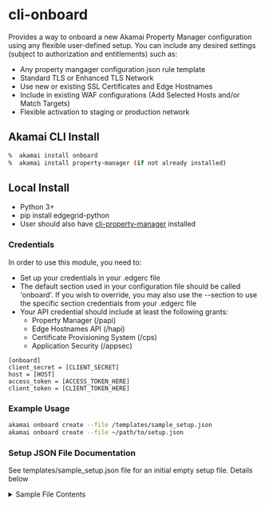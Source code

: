 # cli-onboard
Provides a way to onboard a new Akamai Property Manager configuration using any flexible user-defined setup.  You can include any desired settings (subject to authorization and entitlements) such as:
* Any property mangager configuration json rule template
* Standard TLS or Enhanced TLS Network
* Use new or existing SSL Certificates and Edge Hostnames
* Include in existing WAF configurations (Add Selected Hosts and/or Match Targets)
* Flexible activation to staging or production network

## Akamai CLI Install
```bash
%  akamai install onboard
%  akamai install property-manager (if not already installed)
```

## Local Install
* Python 3+
* pip install edgegrid-python
* User should also have [cli-property-manager](https://github.com/akamai/cli-property-manager) installed

### Credentials
In order to use this module, you need to:
* Set up your credentials in your .edgerc file 
* The default section used in your configuration file should be called 'onboard'. If you wish to override, you may also use the --section <name> to use the specific section credentials from your .edgerc file
* Your API credential should include at least the following grants:
  * Property Manager (/papi)
  * Edge Hostnames API (/hapi)
  * Certificate Provisioning System (/cps)
  * Application Security (/appsec)    


```
[onboard]
client_secret = [CLIENT_SECRET]
host = [HOST]
access_token = [ACCESS_TOKEN_HERE]
client_token = [CLIENT_TOKEN_HERE]
```

### Example Usage


```bash
akamai onboard create --file /templates/sample_setup.json
akamai onboard create --file ~/path/to/setup.json
```

### Setup JSON File Documentation

See templates/sample_setup.json file for an initial empty setup file.  Details below

<details><summary>Sample File Contents</summary>
```bash
{
    "property_info": {
        "property_name": "",
        "secure_network": "ENHANCED_TLS",
        "contract_id": "ctr_",
        "group_id": "grp_",
        "product_id": "prd_",
        "rule_format": "latest",
        "default_cpcode": {
            "create_new_cpcode": false,
            "new_cpcode_name": ""

        },
        "file_info": {
            "use_file": false,
            "source_template_file": "",
            "source_values_file": ""
        },
        "folder_info": {
            "use_folder": false,
            "folder_path": "",
            "env_name": ""
        }
    },
    "public_hostnames": [
        ""
    ],
    "edge_hostname": {
        "mode": "use_existing_edgehostname",
        "use_existing_edgehostname": {
            "edge_hostname": ""
        },
        "new_standard_tls_edgehostname": {},
        "new_enhanced_tls_edgehostname": {
            "ssl_cert_info": {
                "use_existing_enrollment_id": false,
                "existing_enrollment_id": "",
                "existing_slot_number": "",
                "create_new_ssl_cert": false,
                "ssl_cert_template_file": "",
                "ssl_cert_template_values": "",
                "temp_existing_edge_hostname": ""

            }
        }
    },
    "activate_property_staging": false,
    "update_waf_info": {
        "add_selected_host": false,
        "waf_config_name": "",
        "update_match_target": false,
        "waf_match_target_id": ""
    },
    "activate_waf_policy_staging": false,
    "activate_property_production": false,
    "activate_waf_policy_production": false,
    "notification_emails": [
        ""
    ]
}
```
</details>



### Field Descriptions:

* property_name:  Name of the property manager configuration to be created
* secure_network: Use either ENHANCED_TLS or STANDARD_TLS
* contract_id:    Contract ID (starts with ctr_)
* group_id:       Group ID (starts with grp_)
* product_id:     Product ID (usually starts with prd_ and should be one of available products from specified contract_id)
* rule_format:    Rule format (typically latest, but can you frozen rule format if desired)
----------
**default_cpcode**
* create_new_cpcode: Specify true if you want a brand new cp code created as part of the new property manager configuration
* new_cpcode_name:   If create_new_cpcode is true, specify name of new cp code
----------
**file_info**
* use_file: Specify true if you want to use a single file json template
* source_template_file: File path to single file json template. This file can have ${env.variable} references to serve place holders that will be substitued from values in source_values_file
* source_values_file: File path to the single file variable values.  This source values file can look like this:

```bash
{
	"origin_default": "origin-www.dummy.com",
	"cpcode_default": 12345
}
```
----------
**folder_info**
* use_folder: Specify true if you want to use an existing Akamai pipeline folder structure. This folder should contain the projectInfo.json and environments folder
* folder_path: File path to the Akamai pipeline folder
* env_name: Environment name to build. This name should be defined in projectInfo.json and have corrent setting and variable values in environments folder
----------
**public_hostnames** 
* Array of property hostnames in this new configuration
----------
**edge_hostname** 
* For a new property manager configuration, we can use an existing edge hostname, create a new standard_tls edge hostname, or create a new enhanced_tls edge hostname
* mode: Should be one of: use_existing_edgehostname, new_standard_tls_edgehostname, new_enhanced_tls_edgehostname
----------
**use_existing_edgehostname**
* edge_hostname: Specify the existing edge hostname to use. If using ENHANCED_TLS, this should end with edgekey.net ; otherwise if using STANDARD_TLS, this should end with edgesuite.net
----------
**new_enhanced_tls_edgehostname -- use existing enrollment**
* use_existing_enrollment_id: Set to true if you want to create a new edge hostname from an existing certificate enrollment. If true, you must also put in values for the existing_enrollment_id and existing_slot_number.
* existing_enrollment_id: Enrollment ID of the existing certificate
* existing_slot_number: Slot number for the existing certificate
----------
**new_enhanced_tls_edgehostname -- create new enrollment**
* create_new_ssl_cert: Set to true if you want to brand new certificate enrollment. If true, you must also put in values for the ssl_cert_template_file, ssl_cert_template_values, and use_temp_existing_edge_hostname_id
* ssl_cert_template_file: File path to ssl certificate template json file. This can be for any certificate type (see templates/ssl_certs folder for some examples)
* ssl_cert_template_values: Values for the ssl certificate template to be used (see templates/ssl_certs folder for some examples)
* temp_existing_edge_hostname: Due to backend api limitations, a new edge hostname cannot be immediately made that references a newly created certificate enrollment for a brief period of time. Rather than be blocked by this process, specify a temporary edge hostname to use as a placeholder. This value is not really used and just a place holder to proceed with the property manager configuration creation. If using ENHANCED_TLS, use an existing edge hostname ends with edgekey.net ; otherwise if using STANDARD_TLS, use an existing edge hostname that ends with edgesuite.net
----------
**update_waf_info**
* add_selected_host: Set to true if you want to add specified public_hostnames to WAF selected hosts
* waf_config-name: Name of security configuration
* update_match_target: Set to true if you wwant to add specified public_hostnames to specifed waf_match_target_id
* waf_match_target_id: waf match target id to add hostnames to (use numeric waf match target id)
* NOTE: These settings can only happen if property manager configuration is activated to Akamai staging
----------
**activate settings**
* activate_property_staging: Activate property manager configuration to staging network
* activate_property_production: Activate property manager configuration to production network (must go through staging first)
* activate_waf_policy_staging: Activate security configuration to staging network
* activate_waf_policy_production: Activate security configuration to production network (must go through staging first)
* notification_emails: Array of emails to be notified after activations


# Contribution

By submitting a contribution (the “Contribution”) to this project, and for good and valuable consideration, the receipt and sufficiency of which are hereby acknowledged, you (the “Assignor”) irrevocably convey, transfer, and assign the Contribution to the owner of the repository (the “Assignee”), and the Assignee hereby accepts, all of your right, title, and interest in and to the Contribution along with all associated copyrights, copyright registrations, and/or applications for registration and all issuances, extensions and renewals thereof (collectively, the “Assigned Copyrights”). You also assign all of your rights of any kind whatsoever accruing under the Assigned Copyrights provided by applicable law of any jurisdiction, by international treaties and conventions and otherwise throughout the world. 

# Notice

Copyright 2020 – Akamai Technologies, Inc.
 
All works contained in this repository, excepting those explicitly otherwise labeled, are the property of Akamai Technologies, Inc.




